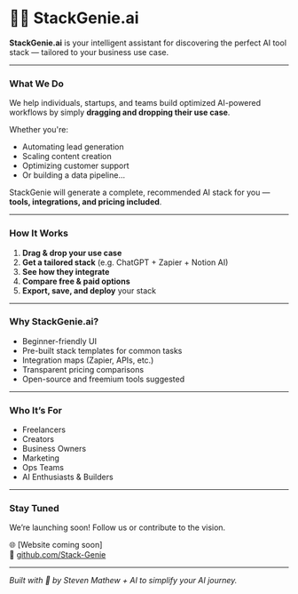 # 🧞‍♂️ StackGenie.ai

**StackGenie.ai** is your intelligent assistant for discovering the perfect AI tool stack — tailored to your business use case.

---

### What We Do

We help individuals, startups, and teams build optimized AI-powered workflows by simply **dragging and dropping their use case**.

Whether you're:
- Automating lead generation
- Scaling content creation
- Optimizing customer support
- Or building a data pipeline...

StackGenie will generate a complete, recommended AI stack for you — **tools, integrations, and pricing included**.

---

### How It Works

1. **Drag & drop your use case**
2. **Get a tailored stack** (e.g. ChatGPT + Zapier + Notion AI)
3. **See how they integrate**
4. **Compare free & paid options**
5. **Export, save, and deploy** your stack

---

### Why StackGenie.ai?

- Beginner-friendly UI
- Pre-built stack templates for common tasks
- Integration maps (Zapier, APIs, etc.)
- Transparent pricing comparisons
- Open-source and freemium tools suggested

---

### Who It’s For

- Freelancers
- Creators  
- Business Owners  
- Marketing
- Ops Teams  
- AI Enthusiasts & Builders  

---

### Stay Tuned

We’re launching soon! Follow us or contribute to the vision.

🌐 [Website coming soon]  
🐙 [github.com/Stack-Genie](https://github.com/Stack-Genie)

---

*Built with 💙 by Steven Mathew + AI to simplify your AI journey.*
